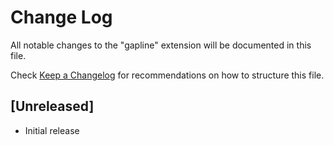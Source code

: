 # Change Log
All notable changes to the "gapline" extension will be documented in this file.

Check [Keep a Changelog](http://keepachangelog.com/) for recommendations on how to structure this file.

## [Unreleased]
- Initial release